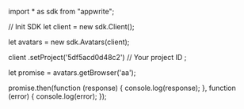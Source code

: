 import * as sdk from "appwrite";

// Init SDK
let client = new sdk.Client();

let avatars = new sdk.Avatars(client);

client
    .setProject('5df5acd0d48c2') // Your project ID
;

let promise = avatars.getBrowser('aa');

promise.then(function (response) {
    console.log(response);
}, function (error) {
    console.log(error);
});